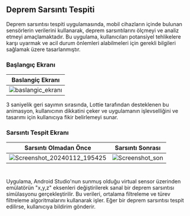 ## Deprem Sarsıntı Tespiti

  Deprem sarsıntısı tespiti uygulamasında, mobil cihazların içinde bulunan sensörlerin verilerini kullanarak, deprem sarsıntılarını ölçmeyi ve analiz etmeyi amaçlamaktadır. Bu uygulama, kullanıcıları potansiyel tehlikelere karşı uyarmak ve acil durum önlemleri alabilmeleri için gerekli bilgileri sağlamak üzere tasarlanmıştır.

### Başlangıç Ekranı
| Baslangiç Ekranı |
|    -------------------------------------------------------------------------------   |
|![baslangic_ekranı](https://github.com/aysedeveden/DepremSarsintiTespiti/assets/116079495/b9cbc344-9b31-4472-aae4-5bcb07d22a54)|
3 saniyelik geri sayımın sırasında, Lottie tarafından desteklenen bu animasyon, kullanıcının dikkatini çeker ve uygulamanın işlevselliğini ve tasarımı için kullanıcıya fikir belirlemeyi sunar.


### Sarsıntı Tespit Ekranı
| Sarsıntı Olmadan Önce | Sarsıntı Sonrası |
|   -------------------------------------------------   |    --------------------------------------------------  |
|![Screenshot_20240112_195425](https://github.com/aysedeveden/DepremSarsintiTespiti/assets/116079495/27c41d86-9f47-49e6-8701-22fabb65d6dd)|![Screenshot_son ](https://github.com/aysedeveden/DepremSarsintiTespiti/assets/116079495/efa38f71-d24a-4335-b6ee-05ccc0c49698)|
#
Uygulama, Android Studio'nun sunmuş olduğu virtual sensor üzerinden emülatörün "x,y,z" eksenleri değiştirilerek sanal bir deprem sarsıntısı simülasyonu gerçekleştirilir. Bu verileri, ortalama filtreleme ve türev filtreleme algoritmalarını kullanarak işler. Eğer bir deprem sarsıntısı tespit edilirse, kullanıcıya bildirim gönderir.

</br>




